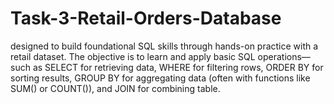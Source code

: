 # Task-3-Retail-Orders-Database
designed to build foundational SQL skills through hands-on practice with a retail dataset. The objective is to learn and apply basic SQL operations—such as SELECT for retrieving data, WHERE for filtering rows, ORDER BY for sorting results, GROUP BY for aggregating data (often with functions like SUM() or COUNT()), and JOIN for combining table.
